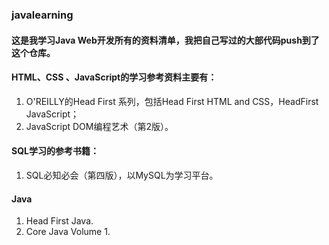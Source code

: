 ### javalearning

#### 这是我学习Java Web开发所有的资料清单，我把自己写过的大部代码push到了这个仓库。
#### HTML、CSS 、JavaScript的学习参考资料主要有：
1. O'REILLY的Head First 系列，包括Head First HTML and  CSS，HeadFirst JavaScript；
2. JavaScript DOM编程艺术（第2版）。

#### SQL学习的参考书籍：
1. SQL必知必会（第四版），以MySQL为学习平台。
#### Java
1. Head First Java.
2. Core Java Volume 1.
